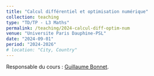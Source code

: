 ```yaml
---
title: "Calcul différentiel et optimisation numérique"
collection: teaching
type: "TD/TP - L3 Maths"
permalink: /teaching/2024-calcul-diff-optim-num
venue: "Universite Paris Dauphine-PSL"
date: "2024-09-01"
period: "2024-2026"
# location: "City, Country"
---
```


Responsable du cours : <a href="https://www.ceremade.dauphine.fr/~bonnet/">Guillaume Bonnet</a>.  
